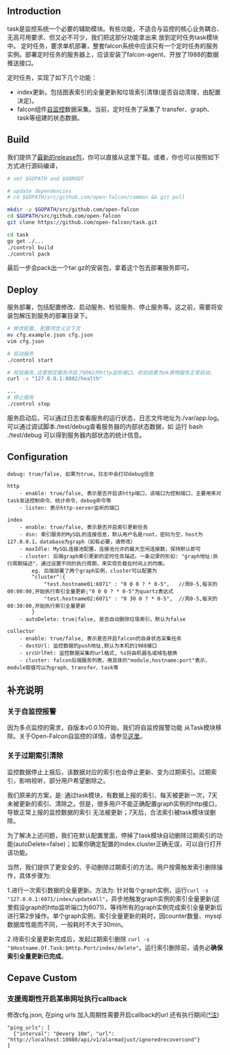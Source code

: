 ## Introduction

task是监控系统一个必要的辅助模块。有些功能，不适合与监控的核心业务耦合、无高可用要求、但又必不可少，我们把这部分功能拿出来 放到定时任务task模块中。 定时任务，要求单机部署，整套falcon系统中应该只有一个定时任务的服务实例。部署定时任务的服务器上，应该安装了falcon-agent、开放了1988的数据推送接口。

定时任务，实现了如下几个功能：

+ index更新。包括图表索引的全量更新和垃圾索引清理(是否自动清理，由配置决定)。
+ falcon组件[自监控](http://book.open-falcon.com/zh/practice/monitor.html)数据采集。当前，定时任务了采集了 transfer、graph、task等组建的状态数据。

## Build

我们提供了[最新的release包](https://github.com/open-falcon/task/releases)，你可以直接从这里下载。或者，你也可以按照如下方式进行源码编译，

```bash
# set $GOPATH and $GOROOT

# update dependencies
# cd $GOPATH/src/github.com/open-falcon/common && git pull

mkdir -p $GOPATH/src/github.com/open-falcon
cd $GOPATH/src/github.com/open-falcon
git clone https://github.com/open-falcon/task.git

cd task
go get ./...
./control build
./control pack
```
最后一步会pack出一个tar.gz的安装包，拿着这个包去部署服务即可。

## Deploy
服务部署，包括配置修改、启动服务、检验服务、停止服务等。这之前，需要将安装包解压到服务的部署目录下。

```bash
# 修改配置, 配置项含义见下文
mv cfg.example.json cfg.json
vim cfg.json

# 启动服务
./control start

# 校验服务,这里假定服务开启了8002的http监听端口。检验结果为ok表明服务正常启动。
curl -s "127.0.0.1:8002/health"

...
# 停止服务
./control stop

```
服务启动后，可以通过日志查看服务的运行状态，日志文件地址为./var/app.log。可以通过调试脚本./test/debug查看服务器的内部状态数据，如 运行 bash ./test/debug 可以得到服务器内部状态的统计信息。

## Configuration

    debug: true/false, 如果为true，日志中会打印debug信息

    http
        - enable: true/false, 表示是否开启该http端口，该端口为控制端口，主要用来对task发送控制命令、统计命令、debug命令等
        - listen: 表示http-server监听的端口

    index
        - enable: true/false, 表示是否开启索引更新任务
        - dsn: 索引服务的MySQL的连接信息，默认用户名是root，密码为空，host为127.0.0.1，database为graph（如有必要，请修改）
        - maxIdle: MySQL连接池配置，连接池允许的最大空闲连接数，保持默认即可
        - cluster: 后端graph索引更新的定时任务描述。一条记录的形如: "graph地址:执行周期描述"，通过设置不同的执行周期，来实现负载在时间上的均衡。
        	eg. 后端部署了两个graph实例，cluster可以配置为
            "cluster":{
                "test.hostname01:6071" : "0 0 0 ? * 0-5",   //周0-5,每天的00:00:00,开始执行索引全量更新;"0 0 0 ? * 0-5"为quartz表达式
                "test.hostname02:6071" : "0 30 0 ? * 0-5",  //周0-5,每天的00:30:00,开始执行索引全量更新
            }
        - autoDelete: true|false, 是否自动删除垃圾索引。默认为false

    collector
        - enable: true/false, 表示是否开启falcon的自身状态采集任务
        - destUrl: 监控数据的push地址,默认为本机的1988接口
        - srcUrlFmt: 监控数据采集的url格式, %s将由机器名或域名替换
        - cluster: falcon后端服务列表，用具体的"module,hostname:port"表示，module取值可以为graph、transfer、task等

## 补充说明
### 关于自监控报警
因为多点监控的需求，自版本v0.0.10开始，我们将自监控报警功能 从Task模块移除。关于Open-Falcon自监控的详情，请参见[这里](http://book.open-falcon.com/zh/practice/monitor.html)。

### 关于过期索引清除
监控数据停止上报后，该数据对应的索引也会停止更新、变为过期索引。过期索引，影响视听，部分用户希望删除之。

我们原来的方案，是: 通过task模块，有数据上报的索引、每天被更新一次，7天未被更新的索引、清除之。但是，很多用户不能正确配置graph实例的http接口，导致正常上报的监控数据的索引 无法被更新；7天后，合法索引被task模块误删除。

为了解决上述问题，我们在默认配置里面，停掉了task模块自动删除过期索引的功能(autoDelete=false)；如果你确定配置的index.cluster正确无误，可以自行打开该功能。

当然，我们提供了更安全的、手动删除过期索引的方法。用户按需触发索引删除操作，具体步骤为:

1.进行一次索引数据的全量更新。方法为: 针对每个graph实例，运行```curl -s "127.0.0.1:6071/index/updateAll"```，异步地触发graph实例的索引全量更新(这里假设graph的http监听端口为6071)，等待所有的graph实例完成索引全量更新后 进行第2步操作。单个graph实例，索引全量更新的耗时，因counter数量、mysql数据库性能而不同，一般耗时不大于30min。   

2.待索引全量更新完成后，发起过期索引删除 ``` curl -s "$Hostname.Of.Task:$Http.Port/index/delete" ```。运行索引删除前，请务必**确保索引全量更新已完成**。

## Cepave Custom
### 支援周期性开启某串网址执行callback

修改cfg.json, 在ping urls 加入周期性需要开启callback的url 还有执行期间([*注](https://github.com/bamzi/jobrunner))
```
"ping_urls": [
  {"interval": "@every 10m", "url": "http://localhost:10080/api/v1/alarmadjust/ignoredrecovercond"}
]
```

